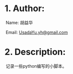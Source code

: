 # 1. Author:

​	Name: 胡益华

​	Email: UsadaYu.yh@gmail.com




# 2. Description:

​	记录一些python编写的小脚本。
